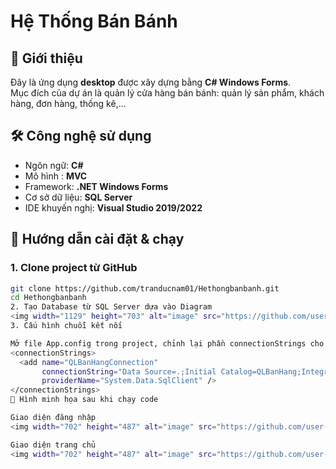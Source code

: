 # Hệ Thống Bán Bánh

## 📌 Giới thiệu
Đây là ứng dụng **desktop** được xây dựng bằng **C# Windows Forms**.  
Mục đích của dự án là quản lý cửa hàng bán bánh: quản lý sản phẩm, khách hàng, đơn hàng, thống kê,...

## 🛠️ Công nghệ sử dụng
- Ngôn ngữ: **C#**
- Mô hình : **MVC**
- Framework: **.NET Windows Forms**
- Cơ sở dữ liệu: **SQL Server**
- IDE khuyến nghị: **Visual Studio 2019/2022**

## 🚀 Hướng dẫn cài đặt & chạy

### 1. Clone project từ GitHub
```bash
git clone https://github.com/tranducnam01/Hethongbanbanh.git
cd Hethongbanbanh
2. Tạo Database từ SQL Server dựa vào Diagram
<img width="1129" height="703" alt="image" src="https://github.com/user-attachments/assets/2b95ddcc-7528-4bc2-b4cf-529f669474a3" />
3. Cấu hình chuỗi kết nối

Mở file App.config trong project, chỉnh lại phần connectionStrings cho phù hợp với SQL Server trên máy.
<connectionStrings>
  <add name="QLBanHangConnection"
       connectionString="Data Source=.;Initial Catalog=QLBanHang;Integrated Security=True" 
       providerName="System.Data.SqlClient" />
</connectionStrings>
📸 Hình minh họa sau khi chạy code

Giao diện đăng nhập
<img width="702" height="487" alt="image" src="https://github.com/user-attachments/assets/dbf58697-2da7-4c91-a94a-91422459d43e" />

Giao diện trang chủ
<img width="702" height="487" alt="image" src="https://github.com/user-attachments/assets/c7cb6349-1cb1-4b6b-b5ab-1a2bd5df0ddd" />
